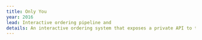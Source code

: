 ```yaml
---
title: Only You
year: 2016
lead: Interactive ordering pipeline and  
details: An interactive ordering system that exposes a private API to testing lab partners. Patched outdated gems to access Fedex API. Implemented HelloFax API for doctor notifications. Payment processing via Stripe. 
---
```

